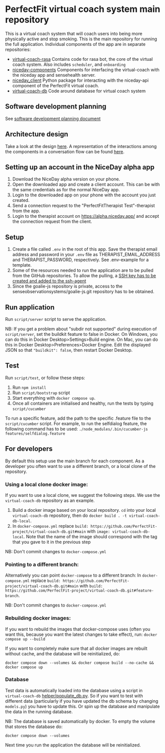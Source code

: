 # PerfectFit virtual coach system main repository
This is a virtual coach system that will coach users into being more physically active and stop smoking.
This is the main repository for running the full application.
Individual components of the app are in separate repositories:
- [virtual-coach-rasa](https://github.com/PerfectFit-project/virtual-coach-rasa) 
Contains code for rasa bot, the core of the virtual coach system.
Also includes `scheduler`, and `onboarding`
- [niceday-components](https://github.com/PerfectFit-project/niceday-components)
Components for interfacing the virtual-coach with the niceday app and sensehealth server.
- [niceday_client](https://github.com/PerfectFit-project/niceday_client)
Python package for interacting with the niceday-api component of the PerfectFit virtual coach.
- [virtual-coach-db](https://github.com/PerfectFit-project/virtual-coach-db)
Code around database for virtual coach system

## Software development planning
See [software development planning document](https://nlesc.sharepoint.com/:w:/r/sites/team-flow/Shared%20Documents/PerfectFit/Perfect%20Fit%20-%20RFCs/PerfectFit-RFC-0007-software-development-planning.docx?d=w434661cbf10c458998e9e45ea6451ea4&csf=1&web=1&e=8cxoLW)

## Architecture design
Take a look at the design [here](docs/design.md).
A representation of the interactions among the components in a conversation flow can be found [here](docs/swimlane.jpg).

## Setting up an account in the NiceDay alpha app
1. Download the NiceDay alpha version on your phone. 
2. Open the downloaded app and create a client account. 
This can be with the same credentials as for the normal NiceDay app.
3. Login to the downloaded app on your phone with the account you just created.
4. Send a connection request to the "PerfectFitTherapist Test"-therapist from the app.
5. Login to the therapist account on https://alpha.niceday.app/ and accept the connection request from the client.

## Setup
1. Create a file called `.env` in the root of this app.
Save the therapist email address and password in your `.env` file as THERAPIST_EMAIL_ADDRESS and THERAPIST_PASSWORD, respectively.
See .env-example for a template.
2. Some of the resources needed to run the application are to be pulled from the GitHub repositories. To allow the pulling, a [SSH key has to be created and added to the ssh-agent](https://docs.github.com/en/authentication/connecting-to-github-with-ssh/generating-a-new-ssh-key-and-adding-it-to-the-ssh-agent) 
3. Since the goalie-js repository is private, access to the senseobservationsystems/goalie-js.git repository has to be obtained.

## Run application
Run `script/server` script to serve the application.

NB: If you get a problem about "subdir not supported" during execution of `script/server`, 
set the buildkit feature to false in Docker. 
On Windows, you can do this in Docker Desktop>Settings>Build engine.
On Mac, you can do this in Docker Desktop>Preferences>Docker Engine. Edit the displayed JSON so that `"buildkit": false`, then restart Docker Desktop.
## Test
Run `script/test`, or follow these steps:
1. Run `npm install`
2. Run `script/bootstrap` script
3. Start everything with `docker compose up`.
4. Once all containers are initialised and healthy, run the tests by typing `script/cucumber`

To run a specific feature, add the path to the specific .feature file to the `script/cucumber` script. 
For example, to run the selfdialog feature, the following command has to be used: `./node_modules/.bin/cucumber-js features/selfdialog.feature`

## For developers
By default this setup use the main branch for each component. 
As a developer you often want to use a different branch, or a local clone of the repository.

### Using a local clone docker image:
If you want to use a local clone, we suggest the following steps. 
We use the `virtual-coach-db` repository as an example.
1. Build a docker image based on your local repository. 
`cd` into your local `virtual-coach-db` repository, 
then do `docker build . -t virtual-coach-db-local`.
2. In `docker-compose.yml` replace `build: https://github.com/PerfectFit-project/virtual-coach-db.git#main` 
with `image: virtual-coach-db-local`. 
Note that the name of the image should correspond with the tag that you gave to it in the previous step

NB: Don't commit changes to `docker-compose.yml`

### Pointing to a different branch:
Alternatively you can point `docker-compose` to a different branch:
In `docker-compose.yml` replace `build: https://github.com/PerfectFit-project/virtual-coach-db.git#main` 
with `build: https://github.com/PerfectFit-project/virtual-coach-db.git#feature-branch`.

NB: Don't commit changes to `docker-compose.yml`

### Rebuilding docker images:
If you want to rebuild the images that docker-compose uses 
(often you want this, because you want the latest changes to take effect), run:
`docker compose up --build`

If you want to completely make sure that all docker images are rebuilt without cache, and the database will be reinitialized, do:
```
docker compose down --volumes && docker compose build --no-cache && docker compose up
```


### Database
Test data is automatically loaded into the database using a script in 
`virtual-coach-db` [helper/populate_db.py](https://github.com/PerfectFit-project/virtual-coach-db/blob/ca6b5c79064c3b1dcf34ce83d1f59773f33427e3/helper/populate_db.py).
So if you want to test with different data (particularly if you have updated the db schema by changing `models.py`) you have to update this.
Or spin up the database and manipulate the data in the running database.

NB: The database is saved automatically by docker. To empty the volume that stores the database do:
```
docker compose down --volumes
```
Next time you run the application the database will be reinitialized.
